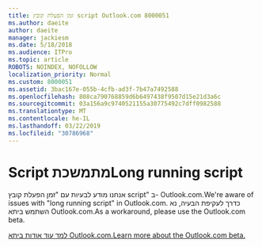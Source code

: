 ```yaml
---
title: זמן הפעלת קובץ script Outlook.com 8000051
ms.author: daeite
author: daeite
manager: jackiesm
ms.date: 5/18/2018
ms.audience: ITPro
ms.topic: article
ROBOTS: NOINDEX, NOFOLLOW
localization_priority: Normal
ms.custom: 8000051
ms.assetid: 3bac167e-055b-4cfb-ad3f-7b47a7492588
ms.openlocfilehash: 808ca790768859d6b6497438f9507d15e21d3a6c
ms.sourcegitcommit: 03a156a9c9740521155a30775492c7dff0982588
ms.translationtype: MT
ms.contentlocale: he-IL
ms.lasthandoff: 03/22/2019
ms.locfileid: "30786968"
---
```

# <a name="long-running-script"></a><span data-ttu-id="b423a-102">Script מתמשכת</span><span class="sxs-lookup"><span data-stu-id="b423a-102">Long running script</span></span>

<span data-ttu-id="b423a-103">אנחנו מודע לבעיות עם "זמן הפעלת קובץ script" ב- Outlook.com.</span><span class="sxs-lookup"><span data-stu-id="b423a-103">We're aware of issues with "long running script" in Outlook.com.</span></span> <span data-ttu-id="b423a-104">כדרך לעקיפת הבעיה, נא השתמש ביתא Outlook.com.</span><span class="sxs-lookup"><span data-stu-id="b423a-104">As a workaround, please use the Outlook.com beta.</span></span>
  
[<span data-ttu-id="b423a-105">למד עוד אודות ביתא Outlook.com.</span><span class="sxs-lookup"><span data-stu-id="b423a-105">Learn more about the Outlook.com beta.</span></span>](https://go.microsoft.com/fwlink/p/?linkid=874356)
  

